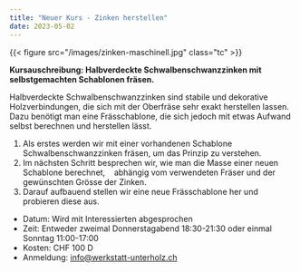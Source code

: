 ```yaml
---
title: "Neuer Kurs - Zinken herstellen"
date: 2023-05-02
---
```


{{< figure src="/images/zinken-maschinell.jpg" class="tc" >}}

**Kursauschreibung: Halbverdeckte Schwalbenschwanzzinken mit selbstgemachten Schablonen fräsen.**

Halbverdeckte Schwalbenschwanzzinken sind stabile und dekorative Holzverbindungen,
die sich mit der Oberfräse sehr exakt herstellen lassen. Dazu benötigt man eine Frässchablone,
die sich jedoch mit etwas Aufwand selbst berechnen und herstellen lässt.

1) Als erstes werden wir mit einer vorhandenen Schablone Schwalbenschwanzzinken fräsen, um das Prinzip zu verstehen.
1) Im nächsten Schritt besprechen wir, wie man die Masse einer neuen Schablone berechnet,
   abhängig vom verwendeten Fräser und der gewünschten Grösse der Zinken.
1) Darauf aufbauend stellen wir eine neue Frässchablone her und probieren diese aus.

- Datum: Wird mit Interessierten abgesprochen  
- Zeit: Entweder zweimal Donnerstagabend 18:30-21:30 oder einmal Sonntag 11:00-17:00  
- Kosten: CHF 100 D
- Anmeldung: info@werkstatt-unterholz.ch
